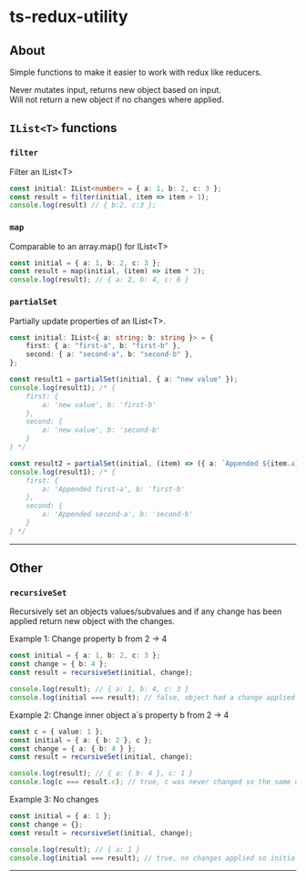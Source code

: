 # ts-redux-utility

## About

Simple functions to make it easier to work with redux like reducers.

Never mutates input, returns new object based on input.  
Will not return a new object if no changes where applied.

## `IList<T>` functions

### `filter` 
Filter an IList\<T\>
```typescript
const initial: IList<number> = { a: 1, b: 2, c: 3 };
const result = filter(initial, item => item > 1);
console.log(result) // { b:2, c:3 };
```


### `map`
Comparable to an array.map() for IList\<T\>
```typescript
const initial = { a: 1, b: 2, c: 3 };
const result = map(initial, (item) => item * 2);
console.log(result); // { a: 2, b: 4, c: 6 }
```

### `partialSet`
Partially update properties of an IList\<T\>.
```typescript
const initial: IList<{ a: string; b: string }> = {
    first: { a: "first-a", b: "first-b" },
    second: { a: "second-a", b: "second-b" },
};

const result1 = partialSet(initial, { a: "new value" });
console.log(result1); /* {
    first: {
        a: 'new value', b: 'first-b'
    },
    second: {
        a: 'new value', b: 'second-b'
    }
} */

const result2 = partialSet(initial, (item) => ({ a: `Appended ${item.a}` }));
console.log(result1); /* {
    first: {
        a: 'Appended first-a', b: 'first-b'
    },
    second: {
        a: 'Appended second-a', b: 'second-b'
    }
} */
```

---

## Other

### `recursiveSet`
Recursively set an objects values/subvalues and if any change has been applied return new object with the changes.

Example 1: Change property b from 2 -> 4

```typescript
const initial = { a: 1, b: 2, c: 3 };
const change = { b: 4 };
const result = recursiveSet(initial, change);

console.log(result); // { a: 1, b: 4, c: 3 }
console.log(initial === result); // false, object had a change applied so it's replaced.
```

Example 2: Change inner object a´s property b from 2 -> 4

```typescript
const c = { value: 1 };
const initial = { a: { b: 2 }, c };
const change = { a: { b: 4 } };
const result = recursiveSet(initial, change);

console.log(result); // { a: { b: 4 }, c: 1 }
console.log(c === result.c); // true, c was never changed so the same object is used.
```

Example 3: No changes

```typescript
const initial = { a: 1 };
const change = {};
const result = recursiveSet(initial, change);

console.log(result); // { a: 1 }
console.log(initial === result); // true, no changes applied so initial object is returned.
```

---